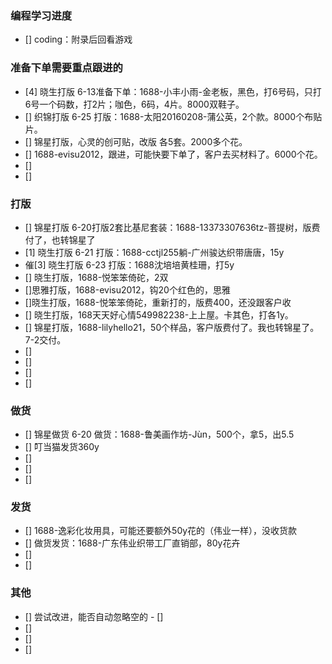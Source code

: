 
### 编程学习进度
- [] coding：附录后回看游戏

### 准备下单需要重点跟进的
- [4] 晓生打版 6-13准备下单：1688-小丰小雨-金老板，黑色，打6号码，只打6号一个码数，打2片；咖色，6码，4片。8000双鞋子。
- [] 织锦打版 6-25 打版：1688-太阳20160208-蒲公英，2个款。8000个布贴片。
- [] 锦星打版，心灵的创可贴，改版 各5套。2000多个花。
- [] 1688-evisu2012，跟进，可能快要下单了，客户去买材料了。6000个花。
- [] 
- []




### 打版
- [] 锦星打版 6-20打版2套比基尼套装：1688-13373307636tz-菩提树，版费付了，也转锦星了
- [1] 晓生打版 6-21 打版：1688-cctjl255躺-广州骏达织带唐唐，15y
- 催[3] 晓生打版 6-23 打版：1688沈培培黄桂珊，打5y
- [] 晓生打版，1688-悦笨笨倚砣，2双
- []思雅打版，1688-evisu2012，钩20个红色的，思雅
- []晓生打版，1688-悦笨笨倚砣，重新打的，版费400，还没跟客户收
- [] 晓生打版，168天天好心情549982238-上上屋。卡其色，打各1y。
- [] 锦星打版，1688-lilyhello21，50个样品，客户版费付了。我也转锦星了。7-2交付。
- []
- [] 
- []
- [] 


### 做货
- [] 锦星做货 6-20 做货：1688-鲁美画作坊-Jùn，500个，拿5，出5.5
- [] 叮当猫发货360y
- [] 
- []
- [] 


### 发货
- [] 1688-逸彩化妆用具，可能还要额外50y花的（伟业一样），没收货款
- [] 做货发货：1688-广东伟业织带工厂直销部，80y花卉
- [] 
- [] 



### 其他
- [] 尝试改进，能否自动忽略空的 - []
- [] 
- [] 
- [] 
